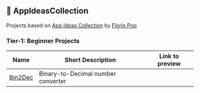 ## :ledger: AppIdeasCollection
Projects based on [App Ideas Collection](https://github.com/florinpop17/app-ideas) by [Florin Pop](https://github.com/florinpop17)

### Tier-1: Beginner Projects

| Name                                | Short Description                             | Link to preview                       |
| ----------------------------------- | --------------------------------------------- | ------------------------------------- |
| [Bin2Dec](../master/Tier1/Bin2Dec)          | Binary-to-Decimal number converter            |                |
